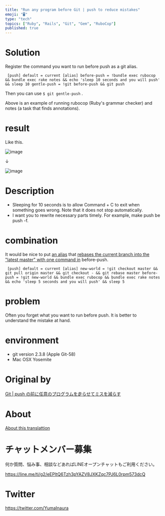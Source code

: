 ```yaml
---
title: "Run any program before Git | push to reduce mistakes"
emoji: "🖥"
type: "tech"
topics: ["Ruby", "Rails", "Git", "Gem", "RuboCop"]
published: true
---
```


# Solution 

Register the command you want to run before push as a git alias.

     [push] default = current [alias] before-push = !bundle exec rubocop && bundle exec rake notes && echo 'sleep 10 seconds and you will push' && sleep 10 gentle-push = !git before-push && git push 

Then you can use `$ git gentle-push` .

Above is an example of running rubocop (Ruby's grammar checker) and notes (a task that finds annotations).

# result 

Like this.

![image](https://qiita-image-store.s3.amazonaws.com/0/90607/2ed4d064-9ab5-d4c1-b7a4-b5ee3239174e.png)

↓

![image](https://qiita-image-store.s3.amazonaws.com/0/90607/dc48099b-4e9c-7347-8017-b1005da06cf5.png)

# Description 

- Sleeping for 10 seconds is to allow Command + C to exit when something goes wrong. Note that it does not stop automatically. 
- I want you to rewrite necessary parts timely. For example, make push be push -f. 

# combination 

It would be nice to put [an alias](http://qiita.com/Yinaura/items/562b09ec4c7ad93ed2ab) that [rebases the current branch into the "latest master" with one command in](http://qiita.com/Yinaura/items/562b09ec4c7ad93ed2ab) before-push.

     [push] default = current [alias] new-world = !git checkout master && git pull origin master && git checkout - && git rebase master before-push = !git new-world && bundle exec rubocop && bundle exec rake notes && echo 'sleep 5 seconds and you will push' && sleep 5 

# problem 

Often you forget what you want to run before push. It is better to understand the mistake at hand.

# environment 

- git version 2.3.8 (Apple Git-58) 
- Mac OSX Yosemite 


# Original by
[Git | push の前に任意のプログラムを走らせてミスを減らす ](https://qiita.com/Yinaura/items/24cf46a02d0184dc2d6c)

# About

[About this translattion](https://qiita.com/YumaInaura/items/7f6fd1e9310a6816469a)








<!-- Update From Qiita API -->

# チャットメンバー募集


何か質問、悩み事、相談などあればLINEオープンチャットもご利用ください。

https://line.me/ti/g2/eEPltQ6Tzh3pYAZV8JXKZqc7PJ6L0rpm573dcQ





# Twitter


https://twitter.com/YumaInaura


<!-- Update From Qiita API -->


